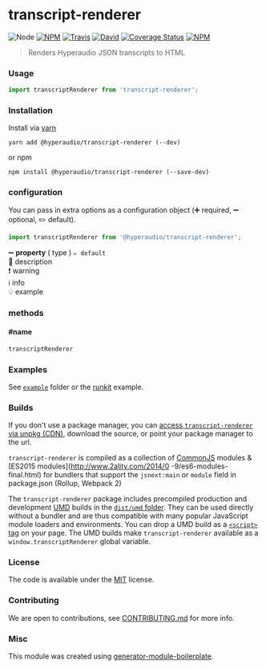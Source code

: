 # transcript-renderer

![Node](https://img.shields.io/node/v/@hyperaudio/transcript-renderer.svg?style=flat-square)
[![NPM](https://img.shields.io/npm/v/@hyperaudio/transcript-renderer.svg?style=flat-square)](https://www.npmjs.com/package/@hyperaudio/transcript-renderer)
[![Travis](https://img.shields.io/travis/hyperaudio/transcript-renderer/master.svg?style=flat-square)](https://travis-ci.org/hyperaudio/transcript-renderer)
[![David](https://img.shields.io/david/hyperaudio/transcript-renderer.svg?style=flat-square)](https://david-dm.org/hyperaudio/transcript-renderer)
[![Coverage Status](https://img.shields.io/coveralls/hyperaudio/transcript-renderer.svg?style=flat-square)](https://coveralls.io/github/hyperaudio/transcript-renderer)
[![NPM](https://img.shields.io/npm/dt/@hyperaudio/transcript-renderer.svg?style=flat-square)](https://www.npmjs.com/package/@hyperaudio/transcript-renderer)

> Renders Hyperaudio JSON transcripts to HTML

### Usage

```js
import transcriptRenderer from 'transcript-renderer';

```

### Installation

Install via [yarn](https://github.com/yarnpkg/yarn)

	yarn add @hyperaudio/transcript-renderer (--dev)

or npm

	npm install @hyperaudio/transcript-renderer (--save-dev)


### configuration

You can pass in extra options as a configuration object (➕ required, ➖ optional, ✏️ default).

```js
import transcriptRenderer from '@hyperaudio/transcript-renderer';

```

➖ **property** ( type ) ` ✏️ default `
<br/> 📝 description
<br/> ❗️ warning
<br/> ℹ️ info
<br/> 💡 example

### methods

#### #name

```js
transcriptRenderer

```

### Examples

See [`example`](example/script.js) folder or the [runkit](https://runkit.com/@hyperaudio/transcript-renderer) example.

### Builds

If you don't use a package manager, you can [access `transcript-renderer` via unpkg (CDN)](https://unpkg.com/@hyperaudio/transcript-renderer/), download the source, or point your package manager to the url.

`transcript-renderer` is compiled as a collection of [CommonJS](http://webpack.github.io/docs/commonjs.html) modules & [ES2015 modules](http://www.2ality.com/2014/0
  -9/es6-modules-final.html) for bundlers that support the `jsnext:main` or `module` field in package.json (Rollup, Webpack 2)

The `transcript-renderer` package includes precompiled production and development [UMD](https://github.com/umdjs/umd) builds in the [`dist/umd` folder](https://unpkg.com/@hyperaudio/transcript-renderer/dist/umd/). They can be used directly without a bundler and are thus compatible with many popular JavaScript module loaders and environments. You can drop a UMD build as a [`<script>` tag](https://unpkg.com/@hyperaudio/transcript-renderer) on your page. The UMD builds make `transcript-renderer` available as a `window.transcriptRenderer` global variable.

### License

The code is available under the [MIT](LICENSE) license.

### Contributing

We are open to contributions, see [CONTRIBUTING.md](CONTRIBUTING.md) for more info.

### Misc

This module was created using [generator-module-boilerplate](https://github.com/duivvv/generator-module-boilerplate).

